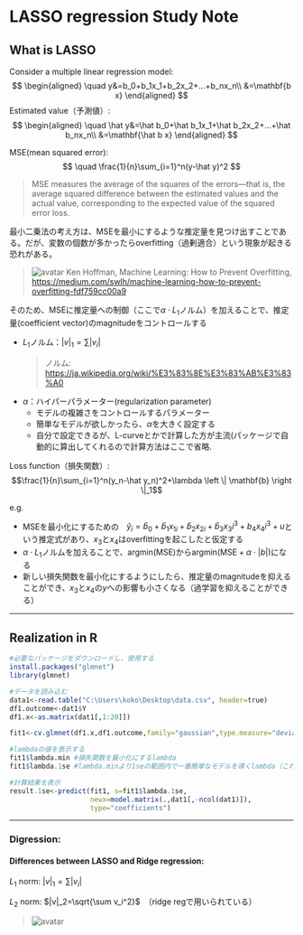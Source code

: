 # LASSO regression Study Note

## What is LASSO
Consider a multiple linear regression model:
$$ 
\begin{aligned}
\quad y&=b_0+b_1x_1+b_2x_2+...+b_nx_n\\
&=\mathbf{b x}
\end{aligned}
$$
Estimated value（予測値）:
$$ 
\begin{aligned}
\quad \hat y&=\hat b_0+\hat b_1x_1+\hat b_2x_2+...+\hat b_nx_n\\
&=\mathbf{\hat b x}
\end{aligned}
$$

MSE(mean squared error):
$$ 
\quad \frac{1}{n}\sum_{i=1}^n(y-\hat y)^2
$$
> MSE measures the average of the squares of the errors—that is, the average squared difference between the estimated values and the actual value, corresponding to the expected value of the squared error loss.

最小二乗法の考え方は、MSEを最小にするような推定量を見つけ出すことである。だが、変数の個数が多かったらoverfitting（過剰適合）という現象が起きる恐れがある。
>![avatar](https://miro.medium.com/max/2250/1*_7OPgojau8hkiPUiHoGK_w.png)
>Ken Hoffman, Machine Learning: How to Prevent Overfitting, https://medium.com/swlh/machine-learning-how-to-prevent-overfitting-fdf759cc00a9

そのため、MSEに推定量への制御（ここで$\alpha\cdot L_1$ノルム）を加えることで、推定量(coefficient vector)のmagnitudeをコントロールする
- $L_1$ノルム：$|v|_1=\sum |v_i|$
    >ノルム:
    >https://ja.wikipedia.org/wiki/%E3%83%8E%E3%83%AB%E3%83%A0
- $\alpha$：ハイパーパラメーター(regularization parameter)
  - モデルの複雑さをコントロールするパラメーター
  - 簡単なモデルが欲しかったら、$\alpha$を大きく設定する
  - 自分で設定できるが、L-curveとかで計算した方が主流(パッケージで自動的に算出してくれるので計算方法はここで省略.

Loss function（損失関数）:
$$\frac{1}{n}\sum_{i=1}^n(y_n-\hat y_n)^2+\lambda \left \| \mathbf{b} \right \|_1$$

e.g.
-  MSEを最小化にするための　$\hat y_i=\hat b_0+\hat b_1x_{1i}+\hat b_2x_{2i}+\hat b_3{x_3i}^3+b_4{x_4i}^3+u$という推定式があり、$x_3$と$x_4$はoverfittingを起こしたと仮定する
- $\alpha\cdot L_1$ノルムを加えることで、$\mathrm{argmin(MSE)}$から$\mathrm{argmin(MSE}+\alpha \cdot |b|)$になる
- 新しい損失関数を最小化にするようにしたら、推定量のmagnitudeを抑えることができ、$x_3$と$x_4$の$y$への影響も小さくなる（過学習を抑えることができる）


***
## Realization in R
``` r
#必要なパッケージをダウンロードし、使用する
install.packages("glmnet")
library(glmnet)

#データを読み込む
data1<-read.table("C:\Users\koko\Desktop\data.csv", header=true)
df1.outcome<-dat1$Y
df1.x<-as.matrix(dat1[,1:20]])

fit1<-cv.glmnet(df1.x,df1.outcome,family="gaussian",type.measure="deviance")

#lambdaの値を表示する
fit1$lambda.min #損失関数を最小化にするlambda
fit1$lambda.1se #lambda.minより1seの範囲内で一番簡単なモデルを導くlambda（これを使う）

#計算結果を表示
result.1se<-predict(fit1, s=fit1$lambda.1se,
                    newx=model.matrix(.,dat1[,-ncol(dat1)]),
                    type="coefficients")
```

***
### Digression:

#### Differences between LASSO and Ridge regression:
$L_1$ norm:
$|v|_1=\sum |v_i|$

$L_2$ norm:
$|v|_2=\sqrt{\sum v_i^2}$　（ridge regで用いられている）
>![avatar](https://i.loli.net/2018/11/19/5bf2b1deeb51e.jpg)